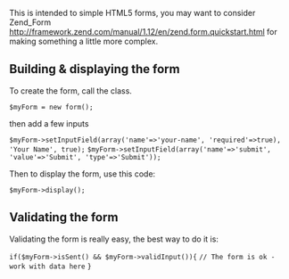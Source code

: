 This is intended to simple HTML5 forms, you may want to consider Zend_Form http://framework.zend.com/manual/1.12/en/zend.form.quickstart.html for making something a little more complex.

## Building & displaying the form

To create the form, call the class.

`$myForm = new form();`

then add a few inputs

`$myForm->setInputField(array('name'=>'your-name', 'required'=>true), 'Your Name', true);`
`$myForm->setInputField(array('name'=>'submit', 'value'=>'Submit', 'type'=>'Submit'));`

Then to display the form, use this code:

`$myForm->display();`

## Validating the form

Validating the form is really easy, the best way to do it is:

`if($myForm->isSent() && $myForm->validInput()){`
` // The form is ok - work with data here `
` } `
